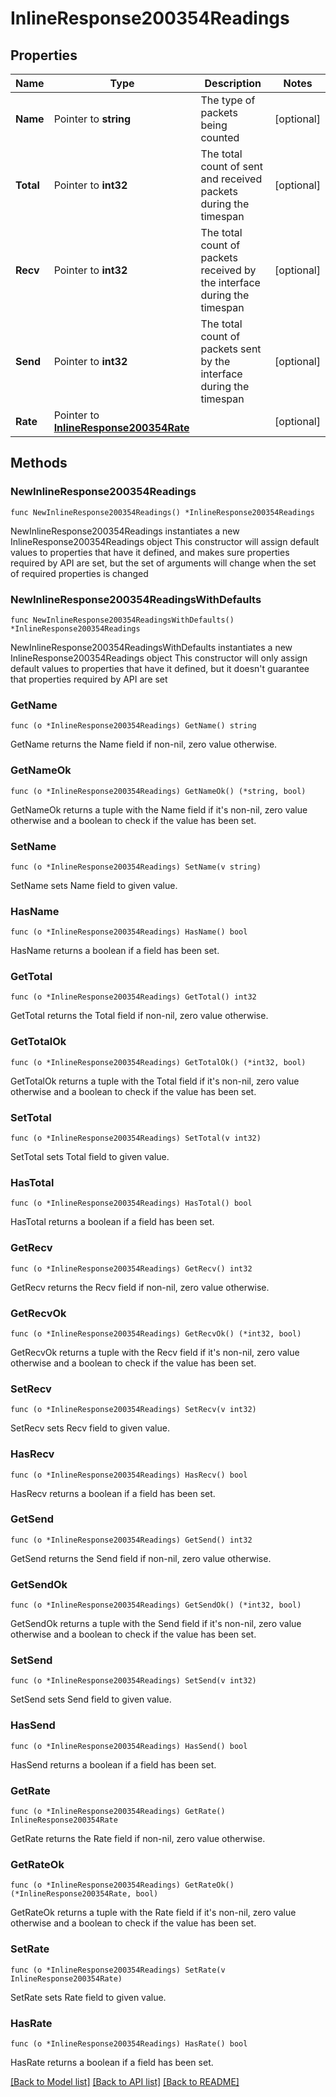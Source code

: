 # InlineResponse200354Readings

## Properties

Name | Type | Description | Notes
------------ | ------------- | ------------- | -------------
**Name** | Pointer to **string** | The type of packets being counted | [optional] 
**Total** | Pointer to **int32** | The total count of sent and received packets during the timespan | [optional] 
**Recv** | Pointer to **int32** | The total count of packets received by the interface during the timespan | [optional] 
**Send** | Pointer to **int32** | The total count of packets sent by the interface during the timespan | [optional] 
**Rate** | Pointer to [**InlineResponse200354Rate**](InlineResponse200354Rate.md) |  | [optional] 

## Methods

### NewInlineResponse200354Readings

`func NewInlineResponse200354Readings() *InlineResponse200354Readings`

NewInlineResponse200354Readings instantiates a new InlineResponse200354Readings object
This constructor will assign default values to properties that have it defined,
and makes sure properties required by API are set, but the set of arguments
will change when the set of required properties is changed

### NewInlineResponse200354ReadingsWithDefaults

`func NewInlineResponse200354ReadingsWithDefaults() *InlineResponse200354Readings`

NewInlineResponse200354ReadingsWithDefaults instantiates a new InlineResponse200354Readings object
This constructor will only assign default values to properties that have it defined,
but it doesn't guarantee that properties required by API are set

### GetName

`func (o *InlineResponse200354Readings) GetName() string`

GetName returns the Name field if non-nil, zero value otherwise.

### GetNameOk

`func (o *InlineResponse200354Readings) GetNameOk() (*string, bool)`

GetNameOk returns a tuple with the Name field if it's non-nil, zero value otherwise
and a boolean to check if the value has been set.

### SetName

`func (o *InlineResponse200354Readings) SetName(v string)`

SetName sets Name field to given value.

### HasName

`func (o *InlineResponse200354Readings) HasName() bool`

HasName returns a boolean if a field has been set.

### GetTotal

`func (o *InlineResponse200354Readings) GetTotal() int32`

GetTotal returns the Total field if non-nil, zero value otherwise.

### GetTotalOk

`func (o *InlineResponse200354Readings) GetTotalOk() (*int32, bool)`

GetTotalOk returns a tuple with the Total field if it's non-nil, zero value otherwise
and a boolean to check if the value has been set.

### SetTotal

`func (o *InlineResponse200354Readings) SetTotal(v int32)`

SetTotal sets Total field to given value.

### HasTotal

`func (o *InlineResponse200354Readings) HasTotal() bool`

HasTotal returns a boolean if a field has been set.

### GetRecv

`func (o *InlineResponse200354Readings) GetRecv() int32`

GetRecv returns the Recv field if non-nil, zero value otherwise.

### GetRecvOk

`func (o *InlineResponse200354Readings) GetRecvOk() (*int32, bool)`

GetRecvOk returns a tuple with the Recv field if it's non-nil, zero value otherwise
and a boolean to check if the value has been set.

### SetRecv

`func (o *InlineResponse200354Readings) SetRecv(v int32)`

SetRecv sets Recv field to given value.

### HasRecv

`func (o *InlineResponse200354Readings) HasRecv() bool`

HasRecv returns a boolean if a field has been set.

### GetSend

`func (o *InlineResponse200354Readings) GetSend() int32`

GetSend returns the Send field if non-nil, zero value otherwise.

### GetSendOk

`func (o *InlineResponse200354Readings) GetSendOk() (*int32, bool)`

GetSendOk returns a tuple with the Send field if it's non-nil, zero value otherwise
and a boolean to check if the value has been set.

### SetSend

`func (o *InlineResponse200354Readings) SetSend(v int32)`

SetSend sets Send field to given value.

### HasSend

`func (o *InlineResponse200354Readings) HasSend() bool`

HasSend returns a boolean if a field has been set.

### GetRate

`func (o *InlineResponse200354Readings) GetRate() InlineResponse200354Rate`

GetRate returns the Rate field if non-nil, zero value otherwise.

### GetRateOk

`func (o *InlineResponse200354Readings) GetRateOk() (*InlineResponse200354Rate, bool)`

GetRateOk returns a tuple with the Rate field if it's non-nil, zero value otherwise
and a boolean to check if the value has been set.

### SetRate

`func (o *InlineResponse200354Readings) SetRate(v InlineResponse200354Rate)`

SetRate sets Rate field to given value.

### HasRate

`func (o *InlineResponse200354Readings) HasRate() bool`

HasRate returns a boolean if a field has been set.


[[Back to Model list]](../README.md#documentation-for-models) [[Back to API list]](../README.md#documentation-for-api-endpoints) [[Back to README]](../README.md)


